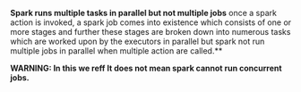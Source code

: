 **Spark runs multiple tasks in parallel but not multiple jobs**
once a spark action is invoked, a spark job comes into existence which consists of one or more stages and further these stages are broken down into numerous tasks which are worked upon by the executors in parallel but spark not run multiple jobs in parallel when multiple action are called.**

**WARNING: In this we reff It does not mean spark cannot run concurrent jobs.**
<!--stackedit_data:
eyJoaXN0b3J5IjpbLTE5ODMxOTQyNjcsLTE5NjUyMDY2MywtMj
A4ODc0NjYxMiwtMTAzMzU3NzE3MCw5NTM3NzE5NTgsMzUwNjc5
MzMxLDU4NzYxNjU3LDM2MjkxNTc3MSwxNDg4MzQ1ODIwLC00OT
MzMjM2MjUsLTEyNzg0NjY3NywtOTk5MDMwMzIyLC0xNzA2NzMx
OTkyLDkwNzg5NzcyMiwtMTM0MzU4MDA3NiwtMTg3Mjc1OTY1OS
w2NzkzMzIzNjUsLTQwMzk3NzQ2MSwtMTczMjIzODc5OCwtNDcx
NjgyODkxXX0=
-->